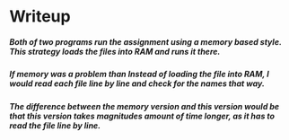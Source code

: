 # Writeup
##### Both of two programs run the assignment using a memory based style.  This strategy loads the files into RAM and runs it there.
##### If memory was a problem than Instead of loading the file into RAM, I would read each file line by line and check for the names that way.
##### The difference between the memory version and this version would be that this version takes magnitudes amount of time longer, as it has to read the file line by line.

